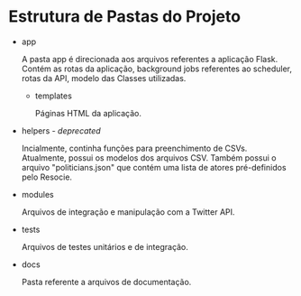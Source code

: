 # Estrutura de Pastas do Projeto

* app

     A pasta app é direcionada aos arquivos referentes a aplicação Flask. Contém as rotas da aplicação, background jobs referentes ao scheduler, rotas da API, modelo das Classes utilizadas.
  * templates

    Páginas HTML da aplicação.
* helpers - _deprecated_

     Incialmente, continha funções para preenchimento de CSVs. Atualmente, possui os modelos dos arquivos CSV. Também possui o arquivo "politicians.json" que contém uma lista de atores pré-definidos pelo Resocie.
* modules

    Arquivos de integração e manipulação com a Twitter API.

* tests

    Arquivos de testes unitários e de integração.

* docs

  Pasta referente a arquivos de documentação.

